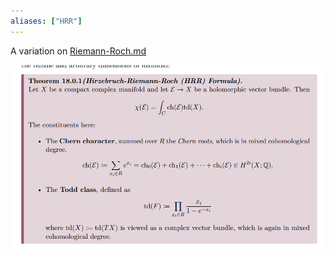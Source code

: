 ```yaml
---
aliases: ["HRR"]
---
```


A variation on [Riemann-Roch.md](Riemann-Roch.md)

![](../attachments/Pasted%20image%2020210509235246.png)
